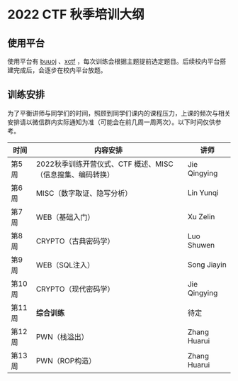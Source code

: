 # 2022 CTF 秋季培训大纲

## 使用平台

使用平台有 [buuoj](https://buuoj.cn/) 、[xctf](https://adworld.xctf.org.cn/) ，每次训练会根据主题提前选定题目。后续校内平台搭建完成后，会逐步在校内平台放题。


## 训练安排

为了平衡讲师与同学们的时间，照顾到同学们课内的课程压力，上课的频次与相关安排请以微信群内实际通知为准（可能会在前几周一周两次）。以下时间仅供参考。

| 时间   | 内容安排                                                   | 讲师                                         |
| ------ | ---------------------------------------------------------- | -------------------------------------------- |
| 第5周 | 2022秋季训练开营仪式、CTF 概述、MISC（信息搜集、编码转换）     |   Jie Qingying                               |
| 第6周 | MISC（数字取证、隐写分析）                        |    Lin Yunqi                                 |
| 第7周 | WEB（基础入门）                                    |   Xu Zelin                                |
| 第8周 | CRYPTO（古典密码学）                                 |   Luo Shuwen                            |
| 第9周 | WEB（SQL注入）                                      |   Song Jiayin                              |
| 第10周 | CRYPTO（现代密码学）                      |  Jie Qingying                              |
| 第11周 | **综合训练**                                            | 待定 |
| 第12周 | PWN（栈溢出）                                          |         Zhang Huarui                             |
| 第13周 | PWN（ROP构造）                                  |   Zhang Huarui                                 |


